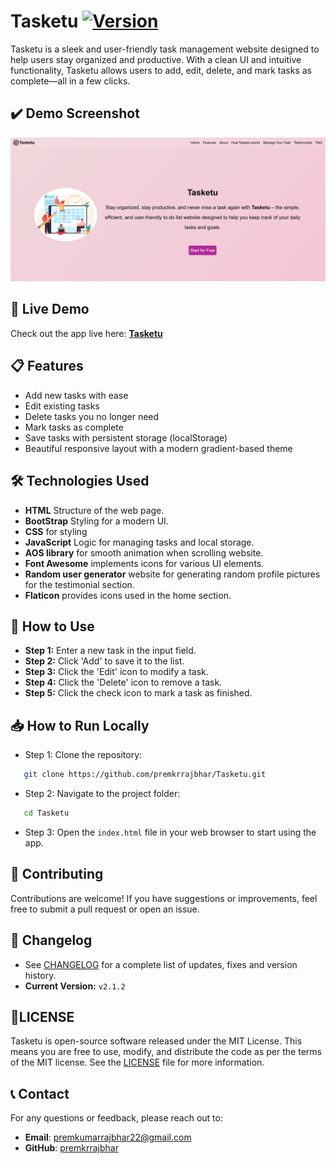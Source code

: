 # Tasketu [![Version](https://img.shields.io/badge/version-v2.1.2-pink.svg)](./CHANGELOG.md)

Tasketu is a sleek and user-friendly task management website designed to help users stay organized and productive. With a clean UI and intuitive functionality, Tasketu allows users to add, edit, delete, and mark tasks as complete—all in a few clicks.

## ✔️  Demo Screenshot

![Screenshot of TaskNDo](assets/screenshot/screenshot.png)

## 🔗 Live Demo

Check out the app live here: **[Tasketu](https://premkrrajbhar.github.io/Tasketu/)**

## 📋 Features

- Add new tasks with ease  
- Edit existing tasks  
- Delete tasks you no longer need  
- Mark tasks as complete  
- Save tasks with persistent storage (localStorage)  
- Beautiful responsive layout with a modern gradient-based theme


## 🛠️ Technologies Used

- **HTML** Structure of the web page.
- **BootStrap** Styling for a modern UI.
- **CSS** for styling
- **JavaScript** Logic for managing tasks and local storage.
- **AOS library** for smooth animation when scrolling website.
- **Font Awesome** implements icons for various UI elements.
- **Random user generator** website for generating random profile pictures for the testimonial section.
- **Flaticon** provides icons used in the home section.


## 🚀 How to Use

- **Step 1:** Enter a new task in the input field.
- **Step 2:** Click 'Add' to save it to the list.
- **Step 3:** Click the 'Edit' icon to modify a task.
- **Step 4:** Click the 'Delete' icon to remove a task.
- **Step 5:** Click the check icon to mark a task as finished.

## 📥 How to Run Locally

- Step 1: Clone the repository:

```bash
   git clone https://github.com/premkrrajbhar/Tasketu.git
```

- Step 2: Navigate to the project folder:

```bash
   cd Tasketu
```

- Step 3: Open the `index.html` file in your web browser to start using the app.


## 🤝 Contributing

Contributions are welcome! If you have suggestions or improvements, feel free to submit a pull request or open an issue.

## 📄 Changelog

- See [CHANGELOG](./CHANGELOG.md) for a complete list of updates, fixes and version history.
- **Current Version:** `v2.1.2`


## 📝LICENSE

Tasketu is open-source software released under the MIT License. This means you are free to use, modify, and distribute the code as per the terms of the MIT license. See the [LICENSE](/LICENSE) file for more information.


## 📞 Contact

For any questions or feedback, please reach out to:

- **Email**: [premkumarrajbhar22@gmail.com](mailto:premkumarrajbhar22@gmail.com)
- **GitHub**: [premkrrajbhar](https://github.com/premkrrajbhar)
